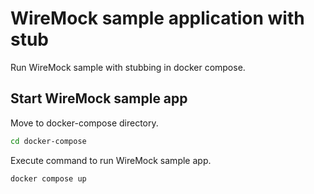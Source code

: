 # WireMock sample application with stub
Run WireMock sample with stubbing in docker compose.

## Start WireMock sample app
Move to docker-compose directory.
```bash
cd docker-compose
```
Execute command to run WireMock sample app.
```bash
docker compose up
```
